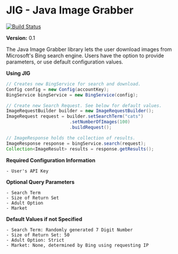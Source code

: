 JIG - Java Image Grabber
==================

[![Build Status](https://travis-ci.org/twbarber/jig.svg?branch=master)](https://travis-ci.org/twbarber/jig)

**Version:** 0.1

The Java Image Grabber library lets the user download images from Microsoft's Bing search engine.
Users have the option to provide parameters, or use default configuration values.

**Using JIG**

```java
// Creates new BingService for search and download.
Config config = new Config(accountKey);
BingService bingService = new BingService(config);

// Create new Search Request. See below for default values.
ImageRequestBuilder builder = new ImageRequestBuilder();
ImageRequest request = builder.setSearchTerm("cats")
                        .setNumberOfImages(100)
                        .buildRequest();

// ImageResponse holds the collection of results.
ImageResponse response = bingService.search(request);
Collection<ImageResult> results = response.getResults();
```

**Required Configuration Information**

    - User's API Key

**Optional Query Parameters**

    - Search Term
    - Size of Return Set
    - Adult Option
    - Market

**Default Values if not Specified**

    - Search Term: Randomly generated 7 Digit Number
    - Size of Return Set: 50
    - Adult Option: Strict
    - Market: None, determined by Bing using requesting IP